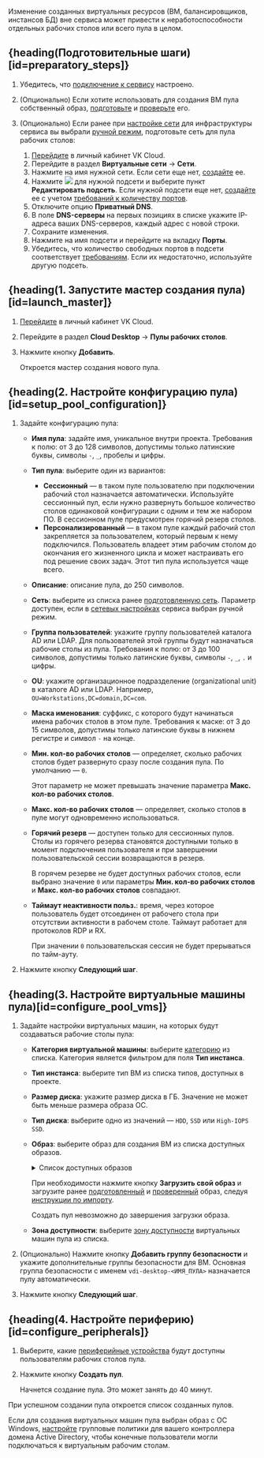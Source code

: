 <warn>

Изменение созданных виртуальных ресурсов (ВМ, балансировщиков, инстансов БД) вне сервиса может привести к неработоспособности отдельных рабочих столов или всего пула в целом.

</warn>

## {heading(Подготовительные шаги)[id=preparatory_steps]}

1. Убедитесь, что [подключение к сервису](../../config) настроено.
1. (Опционально) Если хотите использовать для создания ВМ пула собственный образ, [подготовьте](/ru/computing/cloud-desktops/concepts/desktop-image) и [проверьте](/ru/computing/cloud-desktops/how-to-guides/check-desktop-image) его.
1. (Опционально) Если ранее при [настройке сети](../../config/setup-net#setup_net) для инфраструктуры сервиса вы выбрали [ручной режим](../../../concepts/about#manual_net_setup), подготовьте сеть для пула рабочих столов:

    1. [Перейдите](https://msk.cloud.vk.com/app) в личный кабинет VK Cloud.
    1. Перейдите в раздел **Виртуальные сети** → **Сети**.
    1. Нажмите на имя нужной сети. Если сети еще нет, [создайте](/ru/networks/vnet/service-management/net#sozdanie_seti) ее.
    1. Нажмите ![ ](/ru/assets/more-icon.svg "inline") для нужной подсети и выберите пункт **Редактировать подсеть**. Если нужной подсети еще нет, [создайте](/ru/networks/vnet/service-management/net#sozdanie_podseti) ее с учетом [требований к количеству портов](../../../concepts/about#ports_number).
    1. Отключите опцию **Приватный DNS**.
    1. В поле **DNS-серверы** на первых позициях в списке укажите IP-адреса ваших DNS-серверов, каждый адрес с новой строки.
    1. Сохраните изменения.
    1. Нажмите на имя подсети и перейдите на вкладку **Порты**.
    1. Убедитесь, что количество свободных портов в подсети соответствует [требованиям](../../../concepts/about#ports_number). Если их недостаточно, используйте другую подсеть.

## {heading(1. Запустите мастер создания пула)[id=launch_master]}

1. [Перейдите](https://msk.cloud.vk.com/app) в личный кабинет VK Cloud.
1. Перейдите в раздел **Cloud Desktop** → **Пулы рабочих столов**.
1. Нажмите кнопку **Добавить**.

   Откроется мастер создания нового пула.

## {heading(2. Настройте конфигурацию пула)[id=setup_pool_configuration]}

1. Задайте конфигурацию пула:

    - **Имя пула**: задайте имя, уникальное внутри проекта. Требования к полю: от 3 до 128 символов, допустимы только латинские буквы, символы `-`, `_`, пробелы и цифры.
    - **Тип пула**: выберите один из вариантов:

        - **Сессионный** — в таком пуле пользователю при подключении рабочий стол назначается автоматически. Используйте сессионный пул, если нужно развернуть большое количество столов одинаковой конфигурации с одним и тем же набором ПО. В сессионном пуле предусмотрен горячий резерв столов.
        - **Персонализированный** — в таком пуле каждый рабочий стол закрепляется за пользователем, который первым к нему подключился. Пользователь владеет этим рабочим столом до окончания его жизненного цикла и может настраивать его под решение своих задач. Этот тип пула используется чаще всего.

    - **Описание**: описание пула, до 250 символов.
    - **Сеть**: выберите из списка ранее [подготовленную сеть](#preparatory_steps). Параметр доступен, если в [сетевых настройках](../../config/setup-net#setup_net) сервиса выбран ручной режим.
    - **Группа пользователей**: укажите группу пользователей каталога AD или LDAP. Для пользователей этой группы будут назначаться рабочие столы из пула. Требования к полю: от 3 до 100 символов, допустимы только латинские буквы, символы `-`, `_`, `.` и цифры.
    - **OU**: укажите организационное подразделение (organizational unit) в каталоге AD или LDAP. Например, `OU=Workstations,DC=domain,DC=com`.
    - **Маска именования**: суффикс, с которого будут начинаться имена рабочих столов в этом пуле. Требования к маске: от 3 до 15 символов, допустимы только латинские буквы в нижнем регистре и символ `-` на конце.
    - **Мин. кол-во рабочих столов** — определяет, сколько рабочих столов будет развернуто сразу после создания пула. По умолчанию — `0`.

      Этот параметр не может превышать значение параметра **Макс. кол-во рабочих столов**.

    - **Макс. кол-во рабочих столов** — определяет, сколько столов в пуле могут одновременно использоваться.
    - **Горячий резерв** — доступен только для сессионных пулов. Столы из горячего резерва становятся доступными только в момент подключения пользователя и при завершении пользовательской сессии возвращаются в резерв.

      В горячем резерве не будет доступных рабочих столов, если выбрано значение `0` или параметры **Мин. кол-во рабочих столов** и **Макс. кол-во рабочих столов** совпадают.

    - **Таймаут неактивности польз.**: время, через которое пользователь будет отсоединен от рабочего стола при отсутствии активности в рабочем столе. Таймаут работает для протоколов RDP и RX.

      При значении `0` пользовательская сессия не будет прерываться по тайм-ауту.

1. Нажмите кнопку **Следующий шаг**.

## {heading(3. Настройте виртуальные машины пула)[id=configure_pool_vms]}

1. Задайте настройки виртуальных машин, на которых будут создаваться рабочие столы пула:

    - **Категория виртуальной машины**: выберите [категорию](/ru/computing/iaas/concepts/vm/flavor) из списка. Категория является фильтром для поля **Тип инстанса**.
    - **Тип инстанса**: выберите тип ВМ из списка типов, доступных в проекте.
    - **Размер диска**: укажите размер диска в ГБ. Значение не может быть меньше размера образа ОС.
    - **Тип диска**: выберите одно из значений — `HDD`, `SSD` или `High-IOPS SSD`.
    - **Образ**: выберите образ для создания ВМ из списка доступных образов.

      <details>
      <summary>Список доступных образов</summary>

      - `Windows Server 2019 Standard (ru)`
      - `Windows Server 2019 Standard (en)`
      - `Windows Server 2022 Standard (ru)`
      - `Windows Server 2022 Standard (en)`
      - `Red OS 7.3 Стандарт (Cloud Desktop)`
      - `Astra Linux SE 1.7 Орел (Cloud Desktop)`

      </details>

      При необходимости нажмите кнопку **Загрузить свой образ** и загрузите ранее [подготовленный](/ru/computing/cloud-desktops/concepts/desktop-image) и [проверенный](/ru/computing/cloud-desktops/how-to-guides/check-desktop-image) образ, следуя [инструкции по импорту](/ru/computing/iaas/service-management/images/images-manage#import_obraza).

      <info>

      Создать пул невозможно до завершения загрузки образа.

      </info>

    - **Зона доступности**: выберите [зону доступности](/ru/intro/start/concepts/architecture#az) виртуальных машин пула из списка.

1. (Опционально) Нажмите кнопку **Добавить группу безопасности** и укажите дополнительные группы безопасности для ВМ. Основная группа безопасности с именем `vdi-desktop-<ИМЯ_ПУЛА>` назначается пулу автоматически.
1. Нажмите кнопку **Следующий шаг**.

## {heading(4. Настройте периферию)[id=configure_peripherals]}

1. Выберите, какие [периферийные устройства](../../../concepts/about#dostupnye_periferiynye_ustroystva) будут доступны пользователям рабочих столов пула.
1. Нажмите кнопку **Создать пул**.

   Начнется создание пула. Это может занять до 40 минут.

При успешном создании пула откроется список созданных пулов.

<warn>

Если для создания виртуальных машин пула выбран образ с ОС Windows, [настройте](../../group-policies) групповые политики для вашего контроллера домена Active Directory, чтобы конечные пользователи могли подключаться к виртуальным рабочим столам.

</warn>
